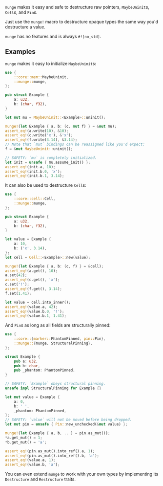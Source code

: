 `munge` makes it easy and safe to destructure raw pointers, `MaybeUninit`s, `Cell`s, and `Pin`s.

Just use the `munge!` macro to destructure opaque types the same way you'd destructure a value.

`munge` has no features and is always `#![no_std]`.

## Examples

`munge` makes it easy to initialize `MaybeUninit`s:

```rust
use {
    ::core::mem::MaybeUninit,
    ::munge::munge,
};

pub struct Example {
    a: u32,
    b: (char, f32),
}

let mut mu = MaybeUninit::<Example>::uninit();

munge!(let Example { a, b: (c, mut f) } = &mut mu);
assert_eq!(a.write(10), &10);
assert_eq!(c.write('x'), &'x');
assert_eq!(f.write(3.14), &3.14);
// Note that `mut` bindings can be reassigned like you'd expect:
f = &mut MaybeUninit::uninit();

// SAFETY: `mu` is completely initialized.
let init = unsafe { mu.assume_init() };
assert_eq!(init.a, 10);
assert_eq!(init.b.0, 'x');
assert_eq!(init.b.1, 3.14);
```

It can also be used to destructure `Cell`s:

```rust
use {
    ::core::cell::Cell,
    ::munge::munge,
};

pub struct Example {
    a: u32,
    b: (char, f32),
}

let value = Example {
    a: 10,
    b: ('x', 3.14),
};
let cell = Cell::<Example>::new(value);

munge!(let Example { a, b: (c, f) } = &cell);
assert_eq!(a.get(), 10);
a.set(42);
assert_eq!(c.get(), 'x');
c.set('!');
assert_eq!(f.get(), 3.14);
f.set(1.41);

let value = cell.into_inner();
assert_eq!(value.a, 42);
assert_eq!(value.b.0, '!');
assert_eq!(value.b.1, 1.41);
```

And `Pin`s as long as all fields are structurally pinned:

```rust
use {
    ::core::{marker::PhantomPinned, pin::Pin},
    ::munge::{munge, StructuralPinning},
};

struct Example {
    pub a: u32,
    pub b: char,
    pub _phantom: PhantomPinned,
}

// SAFETY: `Example` obeys structural pinning.
unsafe impl StructuralPinning for Example {}

let mut value = Example {
    a: 0,
    b: ' ',
    _phantom: PhantomPinned,
};
// SAFETY: `value` will not be moved before being dropped.
let mut pin = unsafe { Pin::new_unchecked(&mut value) };

munge!(let Example { a, b, .. } = pin.as_mut());
*a.get_mut() = 1;
*b.get_mut() = 'a';

assert_eq!(pin.as_mut().into_ref().a, 1);
assert_eq!(pin.as_mut().into_ref().b, 'a');
assert_eq!(value.a, 1);
assert_eq!(value.b, 'a');
```

You can even extend `munge` to work with your own types by implementing its `Destructure` and
`Restructure` traits.
